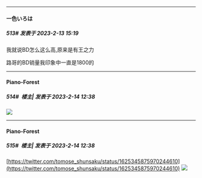 
*****

####  一色いろは  
##### 513#       发表于 2023-2-13 15:19

我就说BD怎么这么高,原来是有王之力

路哥的BD销量我印象中一直是1800的


*****

####  Piano-Forest  
##### 514#         楼主| 发表于 2023-2-14 12:38

<img src="https://p.sda1.dev/9/53709e1a1da291f4e18b3969e20811c5/20230214_123523.jpg" referrerpolicy="no-referrer">

*****

####  Piano-Forest  
##### 515#         楼主| 发表于 2023-2-14 12:38

[https://twitter.com/tomose_shunsaku/status/1625345875970244610](https://twitter.com/tomose_shunsaku/status/1625345875970244610)
<img src="https://p.sda1.dev/9/abdb969c8c5d75c70a82bf13df103379/20230214_123510.jpg" referrerpolicy="no-referrer">

